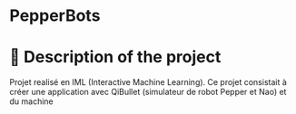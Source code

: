 # PepperBots

# 📝 Description of the project

Projet realisé en IML (Interactive Machine Learning). 
Ce projet consistait à créer une application avec QiBullet (simulateur de robot Pepper et Nao) et du machine 